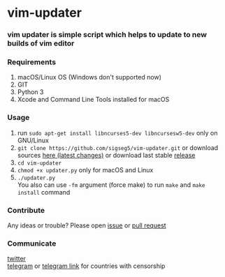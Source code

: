 # vim-updater
### vim updater is simple script which helps to update to new builds of vim editor 

### Requirements
1. macOS/Linux OS (Windows don't supported now)
2. GIT
3. Python 3
4. Xcode and Command Line Tools installed for macOS

### Usage
1. run `sudo apt-get install libncurses5-dev libncursesw5-dev` only on GNU/Linux
2. `git clone https://github.com/sigseg5/vim-updater.git`
or download sources [here (latest changes)](https://github.com/sigseg5/vim-updater/archive/master.zip) or download last stable [release](https://github.com/sigseg5/vim-updater/releases)
3. `cd vim-updater`
4. `chmod +x updater.py` only for macOS and Linux
5. `./updater.py`<br>
You also can use `-fm` argument (force make) to run `make` and `make install` command

### Contribute
Any ideas or trouble? Please open [issue](https://github.com/sigseg5/vim-updater/issues) 
or [pull request](https://github.com/sigseg5/vim-updater/pulls) 

### Communicate
[twitter](https://twitter.com/kirill_nk)<br>
[telegram](https://t.me/kirill_nk) or 
[telegram link](https://tele.click/kirill_nk) for countries with censorship 
